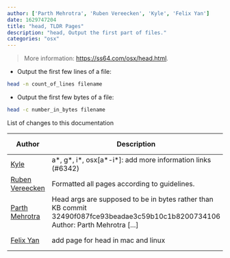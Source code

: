 ```yaml
---
author: ['Parth Mehrotra', 'Ruben Vereecken', 'Kyle', 'Felix Yan']
date: 1629747204
title: "head, TLDR Pages"
description: "head, Output the first part of files."
categories: "osx"
---
```

> More information: <https://ss64.com/osx/head.html>.

- Output the first few lines of a file:

```bash
head -n count_of_lines filename
```

- Output the first few bytes of a file:

```bash
head -c number_in_bytes filename
```
List of changes to this documentation


Author | Description | ISO 8601 Date | GitHub link
------|-----|-----|-----
[Kyle](mailto:76597257+Gitleptune@users.noreply.github.com) | a*, g*, i*, osx[a*-i*]: add more information links (#6342) | 2021-08-23T21:33:24 | [0590a21917dc](https://github.com/tldr-pages/tldr/commit/0590a21917dc981d3cc64b8094b1cffa9d0a3b78)
[Ruben Vereecken](mailto:rubenvereecken@gmail.com) | Formatted all pages according to guidelines. | 2016-01-08T09:38:59 | [066582e8eab5](https://github.com/tldr-pages/tldr/commit/066582e8eab57bce9861cc8d379e158d61f1cc95)
[Parth Mehrotra](mailto:parth.mehrotra.cs@gmail.com) | Head args are supposed to be in bytes rather than KB commit 32490f087fce93beadae3c59b10c1b8200734106 Author: Parth Mehrotra [...] | 2016-01-04T05:11:03 | [17a6fb99b3c6](https://github.com/tldr-pages/tldr/commit/17a6fb99b3c64b28f4a8b55c7bede1443d061f3b)
[Felix Yan](mailto:felixonmars@gmail.com) | add page for head in mac and linux | 2014-07-16T16:50:37 | [195d8d34f980](https://github.com/tldr-pages/tldr/commit/195d8d34f98069cb090146166586fb149d3579ea)

